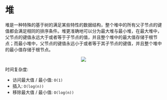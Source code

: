 # 堆

堆是一种特殊的基于树的满足某些特性的数据结构，整个堆中的所有父子节点的键值都会满足相同的排序条件。堆更准确地可以分为最大堆与最小堆，在最大堆中，父节点的键值永远大于或者等于子节点的值，并且整个堆中的最大值存储于根节点；而最小堆中，父节点的键值永远小于或者等于其子节点的键值，并且整个堆中的最小值存储于根节点。

<div align="center"><img src="http://dunwu.test.upcdn.net/cs/data-structure/heap/heap.png!zp"/></div>

时间复杂度:

- 访问最大值 / 最小值: `O(1)`
- 插入: `O(log(n))`
- 移除最大值 / 最小值: `O(log(n))`

